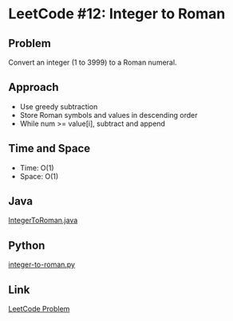 # LeetCode #12: Integer to Roman

## Problem
Convert an integer (1 to 3999) to a Roman numeral.

## Approach
- Use greedy subtraction
- Store Roman symbols and values in descending order
- While num >= value[i], subtract and append

## Time and Space
- Time: O(1)
- Space: O(1)

## Java
[IntegerToRoman.java](./IntegerToRoman.java)

## Python
[integer-to-roman.py](./integer-to-roman.py)

## Link
[LeetCode Problem](https://leetcode.com/problems/integer-to-roman/)
